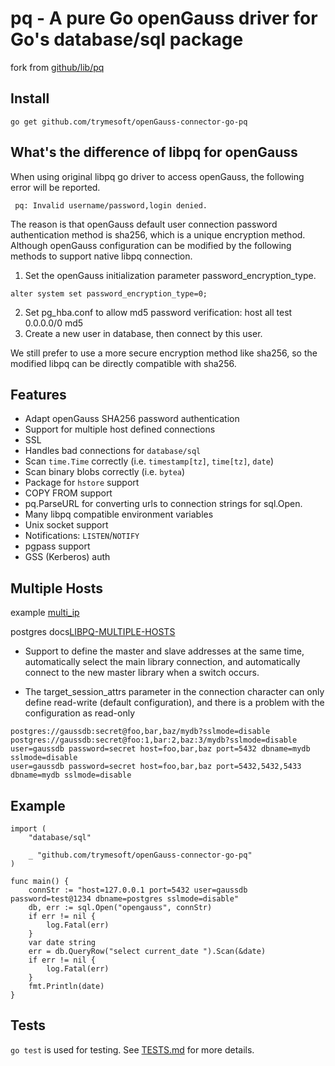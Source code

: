 # pq - A pure Go openGauss driver for Go's database/sql package

fork from [github/lib/pq](https://github.com/lib/pq)

## Install

	go get github.com/trymesoft/openGauss-connector-go-pq

## What's the difference of libpq for openGauss
When using original libpq go driver to access openGauss, the following error will be reported.
```
 pq: Invalid username/password,login denied.
```
The reason is that openGauss default user connection password authentication method is sha256, which is a unique encryption method. Although openGauss configuration can be modified by the following methods to support native libpq connection.

1. Set the openGauss initialization parameter password_encryption_type.
```
alter system set password_encryption_type=0;
```
2. Set pg_hba.conf to allow md5 password verification: host all test 0.0.0.0/0 md5
3. Create a new user in database, then connect by this user.

We still prefer to use a more secure encryption method like sha256, so the modified libpq can be directly compatible with sha256.

## Features

* Adapt openGauss SHA256 password authentication
* Support for multiple host defined connections
* SSL
* Handles bad connections for `database/sql`
* Scan `time.Time` correctly (i.e. `timestamp[tz]`, `time[tz]`, `date`)
* Scan binary blobs correctly (i.e. `bytea`)
* Package for `hstore` support
* COPY FROM support
* pq.ParseURL for converting urls to connection strings for sql.Open.
* Many libpq compatible environment variables
* Unix socket support
* Notifications: `LISTEN`/`NOTIFY`
* pgpass support
* GSS (Kerberos) auth

## Multiple Hosts

example [multi_ip](example/multi_ip/multi_ip.go)

postgres docs[LIBPQ-MULTIPLE-HOSTS](https://www.postgresql.org/docs/10/libpq-connect.html#LIBPQ-MULTIPLE-HOSTS)


- Support to define the master and slave addresses at the same time, automatically select the main library connection, 
and automatically connect to the new master library when a switch occurs.

- The target_session_attrs parameter in the connection character can only define read-write (default configuration),
and there is a problem with the configuration as read-only
  

```
postgres://gaussdb:secret@foo,bar,baz/mydb?sslmode=disable
postgres://gaussdb:secret@foo:1,bar:2,baz:3/mydb?sslmode=disable
user=gaussdb password=secret host=foo,bar,baz port=5432 dbname=mydb sslmode=disable
user=gaussdb password=secret host=foo,bar,baz port=5432,5432,5433 dbname=mydb sslmode=disable
```

## Example
```
import (
	"database/sql"

	_ "github.com/trymesoft/openGauss-connector-go-pq"
)

func main() {
	connStr := "host=127.0.0.1 port=5432 user=gaussdb password=test@1234 dbname=postgres sslmode=disable"
	db, err := sql.Open("opengauss", connStr)
	if err != nil {
		log.Fatal(err)
	}
	var date string
	err = db.QueryRow("select current_date ").Scan(&date)
	if err != nil {
		log.Fatal(err)
	}
	fmt.Println(date)
}
```

## Tests

`go test` is used for testing.  See [TESTS.md](TESTS.md) for more details.
